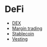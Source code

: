 # DeFi

- [DEX](./dex/readme.md)
- [Margin trading](./margin-trading/README.md)
- [Stablecoin](./stablecoin/README.md)
- [Vesting](./vesting/README.md)